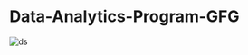 # Data-Analytics-Program-GFG
![ds](https://github.com/user-attachments/assets/3d14b69e-f6cf-4aae-9e6a-634e7476de92)

